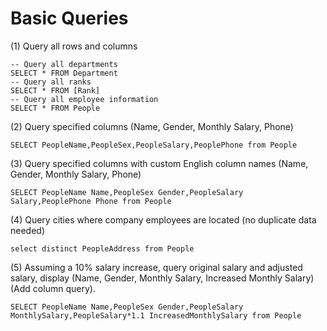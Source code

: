 # Basic Queries

(1) Query all rows and columns

```
-- Query all departments
SELECT * FROM Department
-- Query all ranks
SELECT * FROM [Rank]
-- Query all employee information
SELECT * FROM People
```

(2) Query specified columns (Name, Gender, Monthly Salary, Phone)

```
SELECT PeopleName,PeopleSex,PeopleSalary,PeoplePhone from People
```

(3) Query specified columns with custom English column names (Name, Gender, Monthly Salary, Phone)

```
SELECT PeopleName Name,PeopleSex Gender,PeopleSalary Salary,PeoplePhone Phone from People
```

(4) Query cities where company employees are located (no duplicate data needed)

```
select distinct PeopleAddress from People
```

(5) Assuming a 10% salary increase, query original salary and adjusted salary, display (Name, Gender, Monthly Salary, Increased Monthly Salary) (Add column query).

```
SELECT PeopleName Name,PeopleSex Gender,PeopleSalary MonthlySalary,PeopleSalary*1.1 IncreasedMonthlySalary from People
```
